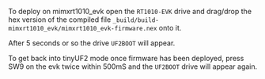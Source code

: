 To deploy on mimxrt1010_evk open the `RT1010-EVK` drive and drag/drop the hex version of the compiled file `_build/build-mimxrt1010_evk/mimxrt1010_evk-firmware.nex` onto it.

After 5 seconds or so the drive `UF2BOOT` will appear.

To get back into tinyUF2 mode once firmware has been deployed, press SW9 on the evk twice within 500mS and the `UF2BOOT` drive will appear again.
